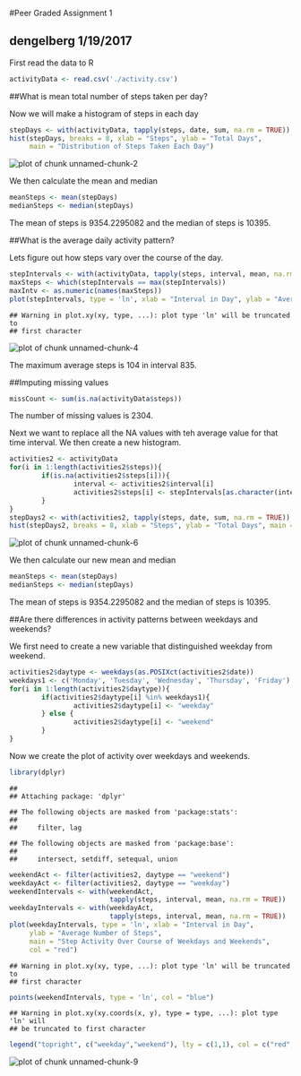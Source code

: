 #Peer Graded Assignment 1

## dengelberg 1/19/2017

First read the data to R


```r
activityData <- read.csv('./activity.csv')
```


##What is mean total number of steps taken per day?

Now we will make a histogram of steps in each day


```r
stepDays <- with(activityData, tapply(steps, date, sum, na.rm = TRUE))
hist(stepDays, breaks = 8, xlab = "Steps", ylab = "Total Days",
     main = "Distribution of Steps Taken Each Day")
```

![plot of chunk unnamed-chunk-2](figure/unnamed-chunk-2-1.png)

We then calculate the mean and median


```r
meanSteps <- mean(stepDays)
medianSteps <- median(stepDays)
```

The mean of steps is 9354.2295082 and the median of steps is 10395.

##What is the average daily activity pattern?

Lets figure out how steps vary over the course of the day.


```r
stepIntervals <- with(activityData, tapply(steps, interval, mean, na.rm = TRUE))
maxSteps <- which(stepIntervals == max(stepIntervals))
maxIntv <- as.numeric(names(maxSteps))
plot(stepIntervals, type = 'ln', xlab = "Interval in Day", ylab = "Average Number of Steps", main = "Step Activity Over Course of Day")
```

```
## Warning in plot.xy(xy, type, ...): plot type 'ln' will be truncated to
## first character
```

![plot of chunk unnamed-chunk-4](figure/unnamed-chunk-4-1.png)


The maximum average steps is 104 in interval 835.

##Imputing missing values


```r
missCount <- sum(is.na(activityData$steps))
```

The number of missing values is 2304.

Next we want to replace all the NA values with teh average value for that time interval. We then create a new histogram.


```r
activities2 <- activityData
for(i in 1:length(activities2$steps)){
        if(is.na(activities2$steps[i])){
                interval <- activities2$interval[i]
                activities2$steps[i] <- stepIntervals[as.character(interval)]
        }
}
stepDays2 <- with(activities2, tapply(steps, date, sum, na.rm = TRUE))
hist(stepDays2, breaks = 8, xlab = "Steps", ylab = "Total Days", main = "Distribution of Steps Taken Each Day w/ Imputed Values")
```

![plot of chunk unnamed-chunk-6](figure/unnamed-chunk-6-1.png)

We then calculate our new mean and median


```r
meanSteps <- mean(stepDays)
medianSteps <- median(stepDays)
```

The mean of steps is 9354.2295082 and the median of steps is 10395.

##Are there differences in activity patterns between weekdays and weekends?

We first need to create a new variable that distinguished weekday from weekend.


```r
activities2$daytype <- weekdays(as.POSIXct(activities2$date))
weekdays1 <- c('Monday', 'Tuesday', 'Wednesday', 'Thursday', 'Friday')
for(i in 1:length(activities2$daytype)){
        if(activities2$daytype[i] %in% weekdays1){
                activities2$daytype[i] <- "weekday"
        } else {
                activities2$daytype[i] <- "weekend"
        }
}
```

Now we create the plot of activity over weekdays and weekends.


```r
library(dplyr)
```

```
## 
## Attaching package: 'dplyr'
```

```
## The following objects are masked from 'package:stats':
## 
##     filter, lag
```

```
## The following objects are masked from 'package:base':
## 
##     intersect, setdiff, setequal, union
```

```r
weekendAct <- filter(activities2, daytype == "weekend")
weekdayAct <- filter(activities2, daytype == "weekday")
weekendIntervals <- with(weekendAct,
                         tapply(steps, interval, mean, na.rm = TRUE))
weekdayIntervals <- with(weekdayAct,
                         tapply(steps, interval, mean, na.rm = TRUE))
plot(weekdayIntervals, type = 'ln', xlab = "Interval in Day",
     ylab = "Average Number of Steps",
     main = "Step Activity Over Course of Weekdays and Weekends",
     col = "red")
```

```
## Warning in plot.xy(xy, type, ...): plot type 'ln' will be truncated to
## first character
```

```r
points(weekendIntervals, type = 'ln', col = "blue")
```

```
## Warning in plot.xy(xy.coords(x, y), type = type, ...): plot type 'ln' will
## be truncated to first character
```

```r
legend("topright", c("weekday","weekend"), lty = c(1,1), col = c("red","blue"))
```

![plot of chunk unnamed-chunk-9](figure/unnamed-chunk-9-1.png)
